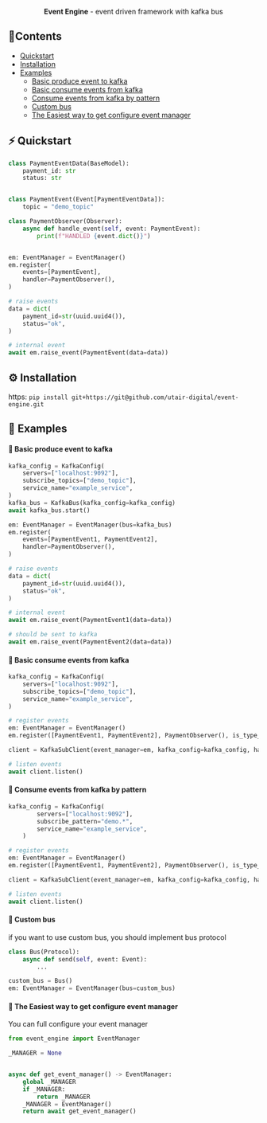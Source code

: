 <p align="center">
  <b>Event Engine</b> - event driven framework with kafka bus
</p>

## 🍿Contents

- [Quickstart](#-quickstart)
- [Installation](#-installation)
- [Examples](#-examples)
    - [Basic produce event to kafka](#-basic-produce-event-to-kafka)
    - [Basic consume events from kafka](#-basic-consume-events-from-kafka)
    - [Consume events from kafka by pattern](#-consume-events-from-kafka-by-pattern)
    - [Custom bus](#-custom-bus)
    - [The Easiest way to get configure event manager](#-the-easiest-way-to-get-configure-event-manager)

## ⚡️ Quickstart

```python
class PaymentEventData(BaseModel):
    payment_id: str
    status: str


class PaymentEvent(Event[PaymentEventData]):
    topic = "demo_topic"

class PaymentObserver(Observer):
    async def handle_event(self, event: PaymentEvent):
        print(f"HANDLED {event.dict()}")


em: EventManager = EventManager()
em.register(
    events=[PaymentEvent],
    handler=PaymentObserver(),
)

# raise events
data = dict(
    payment_id=str(uuid.uuid4()),
    status="ok",
)

# internal event
await em.raise_event(PaymentEvent(data=data))
```

## ⚙️ Installation

https: ````pip install git+https://git@github.com/utair-digital/event-engine.git````

## 👀 Examples

#### 📖 **Basic produce event to kafka**

```python
kafka_config = KafkaConfig(
    servers=["localhost:9092"],
    subscribe_topics=["demo_topic"],
    service_name="example_service",
)
kafka_bus = KafkaBus(kafka_config=kafka_config)
await kafka_bus.start()

em: EventManager = EventManager(bus=kafka_bus)
em.register(
    events=[PaymentEvent1, PaymentEvent2],
    handler=PaymentObserver(),
)

# raise events
data = dict(
    payment_id=str(uuid.uuid4()),
    status="ok",
)

# internal event
await em.raise_event(PaymentEvent1(data=data))

# should be sent to kafka
await em.raise_event(PaymentEvent2(data=data))
```

#### 📖 **Basic consume events from kafka**
```python
kafka_config = KafkaConfig(
    servers=["localhost:9092"],
    subscribe_topics=["demo_topic"],
    service_name="example_service",
)

# register events
em: EventManager = EventManager()
em.register([PaymentEvent1, PaymentEvent2], PaymentObserver(), is_type_check=True)

client = KafkaSubClient(event_manager=em, kafka_config=kafka_config, handle_signals=False)

# listen events
await client.listen()

```

#### 📖 **Consume events from kafka by pattern**

```python
kafka_config = KafkaConfig(
        servers=["localhost:9092"],
        subscribe_pattern="demo.*",
        service_name="example_service",
    )

# register events
em: EventManager = EventManager()
em.register([PaymentEvent1, PaymentEvent2], PaymentObserver(), is_type_check=True)

client = KafkaSubClient(event_manager=em, kafka_config=kafka_config, handle_signals=False)

# listen events
await client.listen()
```

#### 📖 **Custom bus**
if you want to use custom bus, you should implement bus protocol

```python
class Bus(Protocol):
    async def send(self, event: Event):
        ...

custom_bus = Bus()
em: EventManager = EventManager(bus=custom_bus)
```

#### 📖 **The Easiest way to get configure event manager**

You can full configure your event manager

```python
from event_engine import EventManager

_MANAGER = None


async def get_event_manager() -> EventManager:
    global _MANAGER
    if _MANAGER:
        return _MANAGER
    _MANAGER = EventManager()
    return await get_event_manager()
```